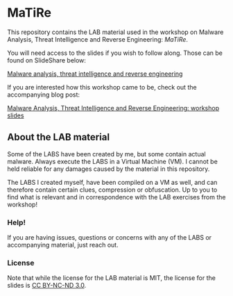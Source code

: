 # MaTiRe

This repository contains the LAB material used in the workshop on Malware Analysis, Threat Intelligence and Reverse Engineering: *MaTiRe*.

You will need access to the slides if you wish to follow along. Those can be found on SlideShare below:

[Malware analysis, threat intelligence and reverse engineering](https://www.slideshare.net/bartblaze/malware-analysis-threat-intelligence-and-reverse-engineering)

If you are interested how this workshop came to be, check out the accompanying blog post:

[Malware Analysis, Threat Intelligence and Reverse Engineering: workshop slides](https://bartblaze.blogspot.com/2018/02/malware-analysis-threat-intelligence.html)


## About the LAB material

Some of the LABS have been created by me, but some contain actual malware. Always execute the LABS in a Virtual Machine (VM). I cannot be held reliable for any damages caused by the material in this repository.

The LABS I created myself, have been compiled on a VM as well, and can therefore contain certain clues, compression or obfuscation. Up to you to find what is relevant and in correspondence with the LAB exercises from the workshop!


### Help!

If you are having issues, questions or concerns with any of the LABS or accompanying material, just reach out.


### License

Note that while the license for the LAB material is MIT, the license for the slides is [CC BY-NC-ND 3.0](https://creativecommons.org/licenses/by-nc-nd/3.0/).
